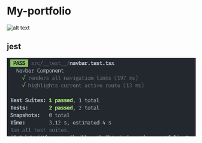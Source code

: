 # My-portfolio


![alt text]({95775572-FB82-4A75-9DEB-E05BE7EF413B}.png)

## jest
![alt text]({D28E2FAF-29B5-440B-AB91-0BCFC802847F}.png)